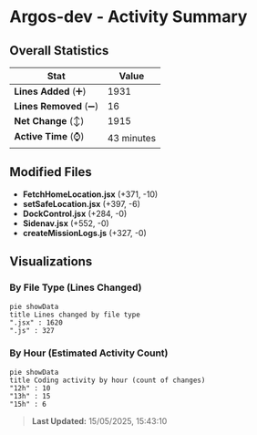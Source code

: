 # Argos-dev - Activity Summary 

## Overall Statistics

| Stat                   | Value                                                             |
| ---------------------- | ----------------------------------------------------------------- |
| **Lines Added** (➕)   | 1931                                          |
| **Lines Removed** (➖) | 16                                        |
| **Net Change** (↕)    | 1915                |
| **Active Time** (⌚)   | 43 minutes |


## Modified Files
- **FetchHomeLocation.jsx** (+371, -10)
- **setSafeLocation.jsx** (+397, -6)
- **DockControl.jsx** (+284, -0)
- **Sidenav.jsx** (+552, -0)
- **createMissionLogs.js** (+327, -0)

## Visualizations

### By File Type (Lines Changed)

```mermaid
pie showData
title Lines changed by file type
".jsx" : 1620
".js" : 327
```

### By Hour (Estimated Activity Count)

```mermaid
pie showData
title Coding activity by hour (count of changes)
"12h" : 10
"13h" : 15
"15h" : 6
```


> **Last Updated:** 15/05/2025, 15:43:10